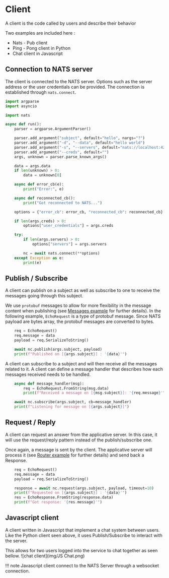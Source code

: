 # Client

A client is the code called by users and describe their behavior

Two examples are included here :

- Nats - Pub client
- Ping - Pong client in Python
- Chat client in Javascript

## Connection to NATS server

The client is connected to the NATS server. Options such as the server address or the user credentials can be provided.
The connection is established through `nats.connect`.

````python
import argparse
import asyncio

import nats

async def run():
    parser = argparse.ArgumentParser()

    parser.add_argument("subject", default="hello", nargs="?")
    parser.add_argument("-d", "--data", default="hello world")
    parser.add_argument("-s", "--servers", default="nats://localhost:4222")
    parser.add_argument("--creds", default="")
    args, unknown = parser.parse_known_args()

    data = args.data
    if len(unknown) > 0:
        data = unknown[0]

    async def error_cb(e):
        print("Error:", e)

    async def reconnected_cb():
        print("Got reconnected to NATS...")

    options = {"error_cb": error_cb, "reconnected_cb": reconnected_cb}

    if len(args.creds) > 0:
        options["user_credentials"] = args.creds

    try:
        if len(args.servers) > 0:
            options["servers"] = args.servers

        nc = await nats.connect(**options)
    except Exception as e:
        print(e)
````

## Publish / Subscribe

A client can publish on a subject as well as subscribe to one to receive the messages going through this subject.

We use `protobuf` messages to allow for more flexibility in the message content when publishing (see [Messages example](messages.md) for further details).
In the following example, `EchoRequest` is a type of protobuf message. Since NATS payload are bytes array, the protobuf messages are converted to bytes.

```python
    req = EchoRequest()
    req.message = data
    payload = req.SerializeToString()

    await nc.publish(args.subject, payload)
    print(f"Published on [{args.subject}] : '{data}'")
```

A client can subscribe to a subject and will then receive all the messages related to it.
A client can define a message handler that describes how each messages received needs to be handled.

````python
    async def message_handler(msg):
        req = EchoRequest.FromString(msg.data)
        print(f"Received a message on [{msg.subject}]: '{req.message}'")

    await nc.subscribe(args.subject, cb=message_handler)
    print(f"Listening for message on [{args.subject}]")
````

## Request / Reply
A client can request an answer from the applicative server. In this case, it will use the request/reply pattern instead of the publish/subscribe one.

Once again, a message is sent by the client. The applicative server will process it (see [Router example](router.md) for further details) and send back a Response.

````python
    req = EchoRequest()
    req.message = data
    payload = req.SerializeToString()

    response = await nc.request(args.subject, payload, timeout=10)
    print(f"Requested on [{args.subject}] : '{data}'")
    res = EchoResponse.FromString(response.data)
    print(f"Got response: '{res.message}'")
````

## Javascript client

A client written in Javascript that implement a chat system between users.
Like the Python client seen above, it uses Publish/Subscribe to interact with the server.

This allows for two users logged into the service to chat together as seen bellow.
![chat client](img/JS Chat.png)

!!! note
    Javascript client connect to the NATS Server through a websocket connection.
